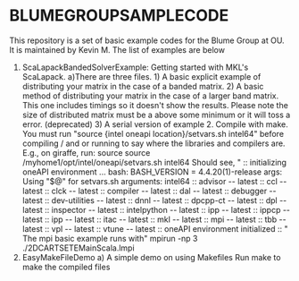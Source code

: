 # BLUMEGROUPSAMPLECODE
This repository is a set of basic example codes for the Blume Group at OU. It is maintained by Kevin M.
The list of examples are below
1) ScaLapackBandedSolverExample: Getting started with MKL's ScaLapack.
  a)There are three files. 1) A basic explicit example of distributing your matrix in the case of a banded matrix. 2) A basic method of distributing your matrix in the case of a larger band matrix. This one includes timings so it doesn't show the results. Please note the size of distributed matrix must be a above some minimum or it will toss a error. (deprecated) 3) A serial version of example 2. 
  Compile with make.
  You must run "source {intel oneapi location}/setvars.sh intel64"
  before compiling / and or running to say where the libraries and compilers are.
  E.g., on giraffe, run:
  source source /myhome1/opt/intel/oneapi/setvars.sh intel64
  Should see,
  "
    :: initializing oneAPI environment ...
      bash: BASH_VERSION = 4.4.20(1)-release
      args: Using "$@" for setvars.sh arguments: intel64
    :: advisor -- latest
    :: ccl -- latest
    :: clck -- latest
    :: compiler -- latest
    :: dal -- latest
    :: debugger -- latest
    :: dev-utilities -- latest
    :: dnnl -- latest
    :: dpcpp-ct -- latest
    :: dpl -- latest
    :: inspector -- latest
    :: intelpython -- latest
    :: ipp -- latest
    :: ippcp -- latest
    :: ipp -- latest
    :: itac -- latest
    :: mkl -- latest
    :: mpi -- latest
    :: tbb -- latest
    :: vpl -- latest
    :: vtune -- latest
    :: oneAPI environment initialized ::
  "
  The mpi basic example runs with"
  mpirun -np 3 ./2DCARTSETEMainScala.lmpi 
2) EasyMakeFileDemo
  a) A simple demo on using Makefiles
  Run make to make the compiled files